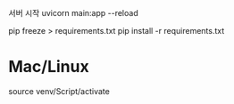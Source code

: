 서버 시작
uvicorn main:app --reload

pip freeze > requirements.txt
pip install -r requirements.txt


# Mac/Linux
source venv/Script/activate